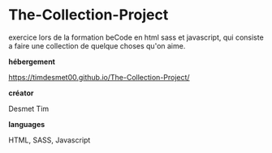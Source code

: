 # The-Collection-Project
exercice lors de la formation beCode en html sass et javascript, qui consiste a faire une collection de quelque choses qu'on aime. 

**hébergement**

https://timdesmet00.github.io/The-Collection-Project/

**créator**

Desmet Tim

**languages**

HTML, SASS, Javascript

